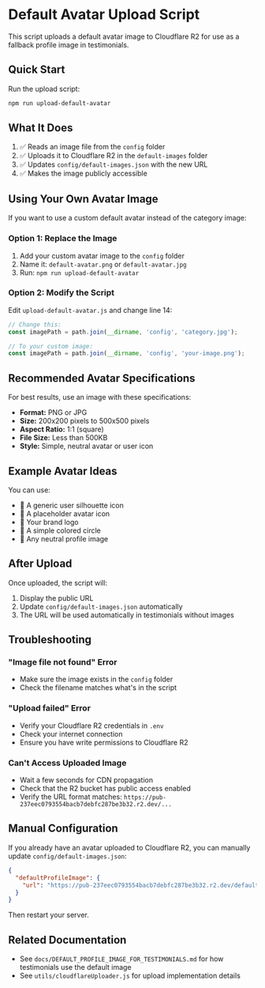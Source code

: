 # Default Avatar Upload Script

This script uploads a default avatar image to Cloudflare R2 for use as a fallback profile image in testimonials.

## Quick Start

Run the upload script:

```bash
npm run upload-default-avatar
```

## What It Does

1. ✅ Reads an image file from the `config` folder
2. ✅ Uploads it to Cloudflare R2 in the `default-images` folder
3. ✅ Updates `config/default-images.json` with the new URL
4. ✅ Makes the image publicly accessible

## Using Your Own Avatar Image

If you want to use a custom default avatar instead of the category image:

### Option 1: Replace the Image
1. Add your custom avatar image to the `config` folder
2. Name it: `default-avatar.png` or `default-avatar.jpg`
3. Run: `npm run upload-default-avatar`

### Option 2: Modify the Script
Edit `upload-default-avatar.js` and change line 14:
```javascript
// Change this:
const imagePath = path.join(__dirname, 'config', 'category.jpg');

// To your custom image:
const imagePath = path.join(__dirname, 'config', 'your-image.png');
```

## Recommended Avatar Specifications

For best results, use an image with these specifications:

- **Format:** PNG or JPG
- **Size:** 200x200 pixels to 500x500 pixels
- **Aspect Ratio:** 1:1 (square)
- **File Size:** Less than 500KB
- **Style:** Simple, neutral avatar or user icon

## Example Avatar Ideas

You can use:
- 👤 A generic user silhouette icon
- 👥 A placeholder avatar icon
- 🎨 Your brand logo
- 🔵 A simple colored circle
- 📸 Any neutral profile image

## After Upload

Once uploaded, the script will:
1. Display the public URL
2. Update `config/default-images.json` automatically
3. The URL will be used automatically in testimonials without images

## Troubleshooting

### "Image file not found" Error
- Make sure the image exists in the `config` folder
- Check the filename matches what's in the script

### "Upload failed" Error
- Verify your Cloudflare R2 credentials in `.env`
- Check your internet connection
- Ensure you have write permissions to Cloudflare R2

### Can't Access Uploaded Image
- Wait a few seconds for CDN propagation
- Check that the R2 bucket has public access enabled
- Verify the URL format matches: `https://pub-237eec0793554bacb7debfc287be3b32.r2.dev/...`

## Manual Configuration

If you already have an avatar uploaded to Cloudflare R2, you can manually update `config/default-images.json`:

```json
{
  "defaultProfileImage": {
    "url": "https://pub-237eec0793554bacb7debfc287be3b32.r2.dev/default-images/your-avatar.png"
  }
}
```

Then restart your server.

## Related Documentation

- See `docs/DEFAULT_PROFILE_IMAGE_FOR_TESTIMONIALS.md` for how testimonials use the default image
- See `utils/cloudflareUploader.js` for upload implementation details

